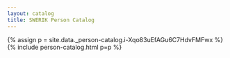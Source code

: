 ```yaml
---
layout: catalog
title: SWERIK Person Catalog
---
```

{% assign p = site.data._person-catalog.i-Xqo83uEfAGu6C7HdvFMFwx %}
{% include person-catalog.html p=p %}

